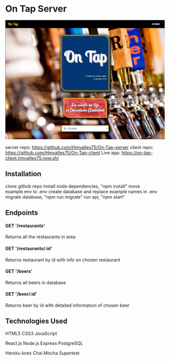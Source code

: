 # On Tap Server

<img src="./src/images/screenshot.JPG" alt="On Tap Screenshot" width="auto">

server repo: https://github.com/Hmvalles75/On-Tap-server
client repo: https://github.com/Hmvalles75/On-Tap-client
Live app: https://on-tap-client.hmvalles75.now.sh/

## Installation

clone github repo
install node dependencies, "npm install"
move example.env to .env
create database and replace example names in .env
migrate database, "npm run migrate"
run api, "npm start"

## Endpoints

#### GET '/restaurants'

Returns all the restaurants in area

#### GET '/restaurants/:id'

Returns restaurant by id with info on chosen restaurant

#### GET '/beers'

Returns all beers in database

#### GET '/beer/:id'

Returns beer by id with detailed information of chosen beer

## Technologies Used

HTML5
CSS3
JavaScript

React.js
Node.js
Express
PostgreSQL

Heroku
knex
Chai
Mocha
Supertest
